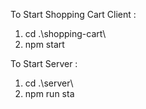 To Start Shopping Cart Client :
1. cd .\shopping-cart\
2. npm start


To Start Server :
1. cd .\server\
2. npm run sta